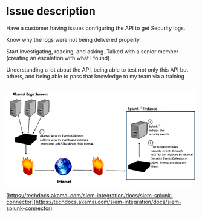 # Issue description

Have a customer having issues configuring the API to get Security logs.

&#x20;Know why the logs were not being delivered properly.

Start investigating, reading, and asking. Talked with a senior member (creating an escalation with what I found).

&#x20;Understanding a lot about the API, being able to test not only this API but others, and being able to pass that knowledge to my team via a training

\
<img src=".gitbook/assets/image.png" alt="" data-size="original">



[https://techdocs.akamai.com/siem-integration/docs/siem-splunk-connector](https://techdocs.akamai.com/siem-integration/docs/siem-splunk-connector)

